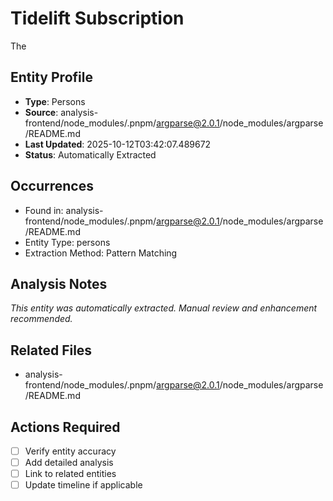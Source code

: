 # Tidelift Subscription

The

## Entity Profile
- **Type**: Persons
- **Source**: analysis-frontend/node_modules/.pnpm/argparse@2.0.1/node_modules/argparse/README.md
- **Last Updated**: 2025-10-12T03:42:07.489672
- **Status**: Automatically Extracted

## Occurrences
- Found in: analysis-frontend/node_modules/.pnpm/argparse@2.0.1/node_modules/argparse/README.md
- Entity Type: persons
- Extraction Method: Pattern Matching

## Analysis Notes
*This entity was automatically extracted. Manual review and enhancement recommended.*

## Related Files
- analysis-frontend/node_modules/.pnpm/argparse@2.0.1/node_modules/argparse/README.md

## Actions Required
- [ ] Verify entity accuracy
- [ ] Add detailed analysis
- [ ] Link to related entities
- [ ] Update timeline if applicable
